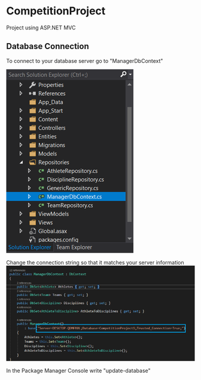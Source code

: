 # CompetitionProject
Project using ASP.NET MVC 

## Database Connection

To connect to your database server go to "ManagerDbContext"

<img src = "/images/One.png">

Change the connection string so that it matches your server information
<img src = "/images/Two.png">

In the Package Manager Console write "update-database"
